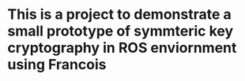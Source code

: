 # This is a project to demonstrate a small prototype of symmteric key cryptography in ROS enviornment using Francois
